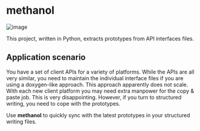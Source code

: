 # methanol

![image](https://user-images.githubusercontent.com/10089260/133015275-1f2fab8f-8864-4e5a-9bf3-0d771a41ae01.png)

This project, written in Python, extracts prototypes from API interfaces files.

## Application scenario

You have a set of client APIs for a variety of platforms. While the APIs are all very similar, you need to maintain the individual interface files if you are using a doxygen-like approach. This approach apparently does not scale. With each new client platform you may need extra manpower for the copy & paste job. This is very disappointing. However, if you turn to structured writing, you need to cope with the prototypes.

Use **methanol** to quickly sync with the latest prototypes in your structured writing files.
